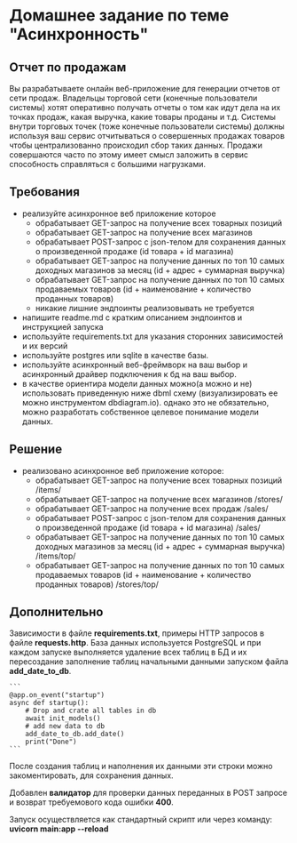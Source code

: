 # Домашнее задание по теме "Асинхронность"
## Отчет по продажам
Вы разрабатываете онлайн веб-приложение для генерации отчетов от сети продаж. Владельцы торговой сети (конечные пользователи системы) хотят оперативно получать отчеты о том как идут дела на их точках продаж, какая выручка, какие товары проданы и т.д. Системы внутри торговых точек (тоже конечные пользователи системы) должны используя ваш сервис отчитываться о совершенных продажах товаров чтобы централизованно происходил сбор таких данных. Продажи совершаются часто по этому имеет смысл заложить в сервис способность справляться с большими нагрузками.

## Требования

  - реализуйте асинхронное веб приложение которое
    - обрабатывает GET-запрос на получение всех товарных позиций
    - обрабатывает GET-запрос на получение всех магазинов
    - обрабатывает POST-запрос с json-телом для сохранения данных о произведенной продаже (id товара + id магазина)
    - обрабатывает GET-запрос на получение данных по топ 10 самых доходных магазинов за месяц (id + адрес + суммарная выручка)
    - обрабатывает GET-запрос на получение данных по топ 10 самых продаваемых товаров (id + наименование + количество проданных товаров)
    - никакие лишние эндпоинты реализовывать не требуется
  - напишите readme.md с кратким описанием эндпоинтов и инструкцией запуска
  - используйте requirements.txt для указания сторонних зависимостей и их версий
  - используйте postgres или sqlite в качестве базы.
  - используйте асинхронный веб-фреймворк на ваш выбор и асинхронный драйвер подключения к бд на ваш выбор.
  - в качестве ориентира модели данных можно(а можно и не) использовать приведенную ниже dbml схему (визуализировать ее можно инструментом dbdiagram.io). однако это не     обязательно, можно разработать собственное целевое понимание модели данных.
  
  ## Решение
  - реализовано асинхронное веб приложение которое:
    - обрабатывает GET-запрос на получение всех товарных позиций /items/
    - обрабатывает GET-запрос на получение всех магазинов /stores/
    - обрабатывает GET-запрос на получение всех продаж /sales/
    - обрабатывает POST-запрос с json-телом для сохранения данных о произведенной продаже (id товара + id магазина) /sales/
    - обрабатывает GET-запрос на получение данных по топ 10 самых доходных магазинов за месяц (id + адрес + суммарная выручка) /items/top/
    - обрабатывает GET-запрос на получение данных по топ 10 самых продаваемых товаров (id + наименование + количество проданных товаров) /stores/top/
  ## Дополнительно
  Зависимости в файле **requirements.txt**, примеры HTTP запросов в файле **requests.http**.
  База данных используется PostgreSQL и при каждом запуске выполняется удаление всех таблиц в БД и их пересоздание заполнение таблиц начальными данными запуском файла **add_date_to_db**.

    ```
    @app.on_event("startup")
    async def startup():
        # Drop and crate all tables in db 
        await init_models()
        # add new data to db
        add_date_to_db.add_date()
        print("Done")
    ``` 
  После создания таблиц и наполнения их данными эти строки можно закоментировать, для сохранения данных.

  Добавлен **валидатор** для проверки данных переданных в POST запросе и возврат требуемового кода ошибки **400**.
  
  Запуск осуществляется как стандартный скрипт или через команду: **uvicorn main:app --reload**
